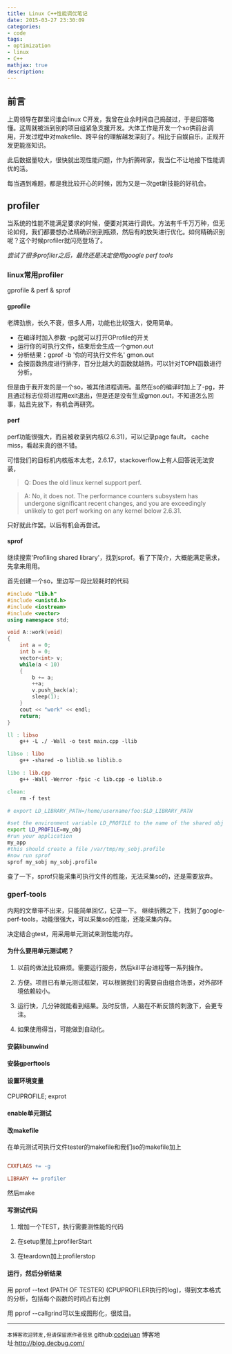 ```yaml
---
title: Linux C++性能调优笔记
date: 2015-03-27 23:30:09
categories:
- code
tags: 
- optimization
- linux
- C++
mathjax: true
description:
---
```


## 前言

上周领导在群里问谁会linux C开发，我曾在业余时间自己捣鼓过，于是回答略懂。这周就被派到别的项目组紧急支援开发。大体工作是开发一个so供前台调用，开发过程中对makefile、跨平台的理解越发深刻了。相比于自娱自乐，正规开发更能涨知识。

此后数据量较大，很快就出现性能问题，作为折腾砖家，我当仁不让地接下性能调优的活。

每当遇到难题，都是我比较开心的时候，因为又是一次get新技能的好机会。

<!--more-->

## profiler

当系统的性能不能满足要求的时候，便要对其进行调优。方法有千千万万种，但无论如何，我们都要想办法精确识别到瓶颈，然后有的放矢进行优化。如何精确识别呢？这个时候profiler就闪亮登场了。

*尝试了很多profiler之后，最终还是决定使用google perf tools*

### linux常用profiler

gprofile & perf & sprof

#### gprofile

老牌劲旅，长久不衰，很多人用，功能也比较强大，使用简单。

- 在编译时加入参数 -pg就可以打开GProfile的开关
- 运行你的可执行文件，结束后会生成一个gmon.out
- 分析结果：gprof -b '你的可执行文件名' gmon.out
- 会按函数热度进行排序，百分比越大的函数就越热，可以针对TOPN函数进行分析。

但是由于我开发的是一个so，被其他进程调用。虽然在so的编译时加上了-pg，并且通过标志位将进程用exit退出，但是还是没有生成gmon.out，不知道怎么回事，姑且先放下，有机会再研究。


#### perf
perf功能很强大，而且被收录到内核(2.6.31)，可以记录page fault， cache miss，看起来真的很不错。

可惜我们的目标机内核版本太老，2.6.17，stackoverflow上有人回答说无法安装，

> Q: Does the old linux kernel support perf.

> A: No, it does not. The performance counters subsystem has undergone significant recent changes, and you are exceedingly unlikely to get perf working on any kernel below 2.6.31.

只好就此作罢。以后有机会再尝试。


#### sprof

继续搜索'Profiling shared library'，找到sprof。看了下简介，大概能满足需求，先拿来用用。

首先创建一个so，里边写一段比较耗时的代码

``` cpp
#include "lib.h"
#include <unistd.h>
#include <iostream>
#include <vector>
using namespace std;

void A::work(void)
{
	int a = 0;
	int b = 0;
	vector<int> v;
	while(a < 10)
	{
		b += a;
		++a;
		v.push_back(a);
		sleep(1);
	}
	cout << "work" << endl;
	return;
}
```


``` makefile
ll : libso
	g++ -L ./ -Wall -o test main.cpp -llib

libso : libo
	g++ -shared -o liblib.so liblib.o

libo : lib.cpp
	g++ -Wall -Werror -fpic -c lib.cpp -o liblib.o

clean:
	rm -f test

# export LD_LIBRARY_PATH=/home/username/foo:$LD_LIBRARY_PATH
```


``` sh
#set the environment variable LD_PROFILE to the name of the shared obj
export LD_PROFILE=my_obj
#run your application
my_app
#this should create a file /var/tmp/my_sobj.profile
#now run sprof
sprof my_sobj my_sobj.profile
```


查了一下，sprof只能采集可执行文件的性能，无法采集so的，还是需要放弃。



### gperf-tools

内网的文章带不出来，只能简单回忆，记录一下。
继续折腾之下，找到了google-perf-tools，功能很强大，可以采集so的性能，还能采集内存。

决定结合gtest，用采用单元测试来测性能内存。

#### 为什么要用单元测试呢？


1. 以前的做法比较麻烦。需要运行服务，然后kill平台进程等一系列操作。

2. 方便。项目已有单元测试框架，可以根据我们的需要自由组合场景，对外部环境依赖较小。

3. 运行快，几分钟就能看到结果。及时反馈，人脑在不断反馈的刺激下，会更专注。

4. 如果使用得当，可能做到自动化。

#### 安装libunwind



#### 安装gperftools



#### 设置环境变量



CPUPROFILE; exprot




#### enable单元测试




#### 改makefile

在单元测试可执行文件tester的makefile和我们so的makefile加上



``` makefile

CXXFLAGS += -g

LIBRARY += profiler

```



然后make

#### 写测试代码


1. 增加一个TEST，执行需要测性能的代码

2. 在setup里加上profilerStart

3. 在teardown加上profilerstop



#### 运行，然后分析结果



用 pprof --text (PATH OF TESTER) (CPUPROFILER执行的log)，得到文本格式的分析，包括每个函数的时间占有比例



用 pprof --callgrind可以生成图形化，很炫目。



-----------------------

`本博客欢迎转发,但请保留原作者信息`
github:[codejuan](https://github.com/CodeJuan)
博客地址:http://blog.decbug.com/

